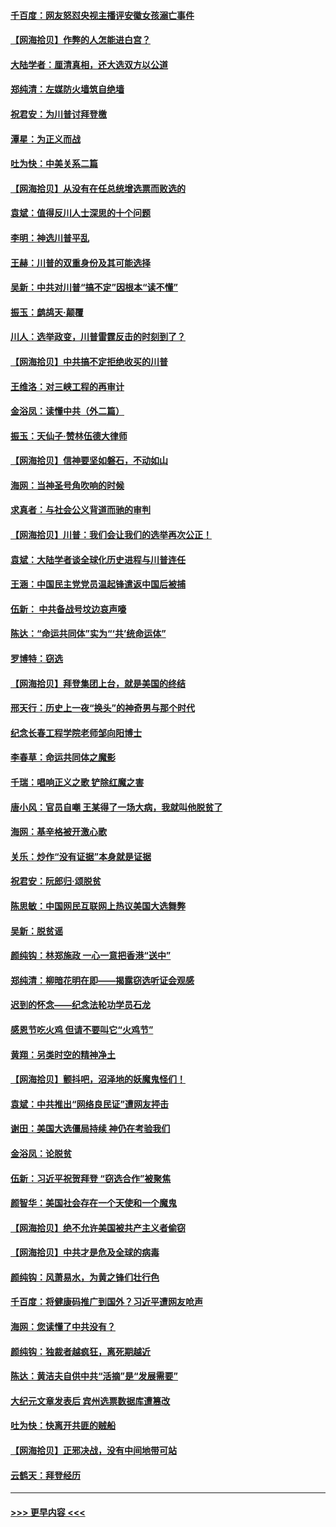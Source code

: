 #### [千百度：网友怒怼央视主播评安徽女孩溺亡事件](../pages/nsc993/n12605370.md?t=12091451) 
#### [【网海拾贝】作弊的人怎能进白宫？](../pages/nsc993/n12603546.md?t=12091451) 
#### [大陆学者：厘清真相，还大选双方以公道](../pages/nsc993/n12603475.md?t=12091451) 
#### [郑纯清：左媒防火墙筑自绝墙](../pages/nsc993/n12602226.md?t=12091451) 
#### [祝君安：为川普讨拜登檄](../pages/nsc993/n12602199.md?t=12091451) 
#### [潭星：为正义而战](../pages/nsc993/n12600926.md?t=12091451) 
#### [吐为快：中美关系二篇](../pages/nsc993/n12600908.md?t=12091451) 
#### [【网海拾贝】从没有在任总统增选票而败选的](../pages/nsc993/n12600435.md?t=12091451) 
#### [袁斌：值得反川人士深思的十个问题](../pages/nsc993/n12600332.md?t=12091451) 
#### [李明：神选川普平乱](../pages/nsc993/n12599751.md?t=12091451) 
#### [王赫：川普的双重身份及其可能选择](../pages/nsc993/n12599723.md?t=12091451) 
#### [吴新：中共对川普“搞不定”因根本“读不懂”](../pages/nsc993/n12599502.md?t=12091451) 
#### [振玉：鹧鸪天‧颠覆](../pages/nsc993/n12599494.md?t=12091451) 
#### [川人：选举政变，川普雷霆反击的时刻到了？](../pages/nsc993/n12599291.md?t=12091451) 
#### [【网海拾贝】中共搞不定拒绝收买的川普](../pages/nsc993/n12598955.md?t=12091451) 
#### [王维洛：对三峡工程的再审计](../pages/nsc993/n12598436.md?t=12091451) 
#### [金浴凤：读懂中共（外二篇）](../pages/nsc993/n12597943.md?t=12091451) 
#### [振玉：天仙子‧赞林伍德大律师](../pages/nsc993/n12597929.md?t=12091451) 
#### [【网海拾贝】信神要坚如磐石，不动如山](../pages/nsc993/n12597901.md?t=12091451) 
#### [海网：当神圣号角吹响的时候](../pages/nsc993/n12595891.md?t=12091451) 
#### [求真者：与社会公义背道而驰的审判](../pages/nsc993/n12595868.md?t=12091451) 
#### [【网海拾贝】川普：我们会让我们的选举再次公正！](../pages/nsc993/n12594930.md?t=12091451) 
#### [袁斌：大陆学者谈全球化历史进程与川普连任](../pages/nsc993/n12594690.md?t=12091451) 
#### [王涵：中国民主党党员温起锋遣返中国后被捕](../pages/nsc993/n12594540.md?t=12091451) 
#### [伍新： 中共备战号坟边哀声嚎](../pages/nsc993/n12593086.md?t=12091451) 
#### [陈达：“命运共同体”实为“‘共’统命运体”](../pages/nsc993/n12590865.md?t=12091451) 
#### [罗博特：窃选](../pages/nsc993/n12590619.md?t=12091451) 
#### [【网海拾贝】拜登集团上台，就是美国的终结](../pages/nsc993/n12589725.md?t=12091451) 
#### [邢天行：历史上一夜“换头”的神奇男与那个时代](../pages/nsc993/n12589424.md?t=12091451) 
#### [纪念长春工程学院老师邹向阳博士](../pages/nsc993/n12585390.md?t=12091451) 
#### [李春草：命运共同体之魔影](../pages/nsc993/n12585026.md?t=12091451) 
#### [千瑞：唱响正义之歌 铲除红魔之害](../pages/nsc993/n12585002.md?t=12091451) 
#### [唐小风：官员自嘲 王某得了一场大病，我就叫他脱贫了](../pages/nsc993/n12584981.md?t=12091451) 
#### [海网：基辛格被开激心歌](../pages/nsc993/n12584946.md?t=12091451) 
#### [关乐：炒作“没有证据”本身就是证据](../pages/nsc993/n12583146.md?t=12091451) 
#### [祝君安：阮郎归‧颂脱贫](../pages/nsc993/n12583119.md?t=12091451) 
#### [陈思敏：中国网民互联网上热议美国大选舞弊](../pages/nsc993/n12582845.md?t=12091451) 
#### [吴新：脱贫谣](../pages/nsc993/n12580839.md?t=12091451) 
#### [颜纯钩：林郑施政 一心一意把香港“送中”](../pages/nsc993/n12580805.md?t=12091451) 
#### [郑纯清：柳暗花明在即——揭露窃选听证会观感](../pages/nsc993/n12580795.md?t=12091451) 
#### [迟到的怀念——纪念法轮功学员石龙](../pages/nsc993/n12580245.md?t=12091451) 
#### [感恩节吃火鸡  但请不要叫它“火鸡节”](../pages/nsc993/n12580252.md?t=12091451) 
#### [黄翔：另类时空的精神净土](../pages/nsc993/n12578638.md?t=12091451) 
#### [【网海拾贝】颤抖吧，沼泽地的妖魔鬼怪们！](../pages/nsc993/n12578552.md?t=12091451) 
#### [袁斌：中共推出“网络良民证”遭网友抨击](../pages/nsc993/n12578511.md?t=12091451) 
#### [谢田：美国大选僵局持续 神仍在考验我们](../pages/nsc993/n12577432.md?t=12091451) 
#### [金浴凤：论脱贫](../pages/nsc993/n12576386.md?t=12091451) 
#### [伍新：习近平祝贺拜登 “窃选合作”被聚焦](../pages/nsc993/n12576358.md?t=12091451) 
#### [颜智华：美国社会存在一个天使和一个魔鬼](../pages/nsc993/n12574299.md?t=12091451) 
#### [【网海拾贝】绝不允许美国被共产主义者偷窃](../pages/nsc993/n12573396.md?t=12091451) 
#### [【网海拾贝】中共才是危及全球的病毒](../pages/nsc993/n12571204.md?t=12091451) 
#### [颜纯钩：风萧易水，为黄之锋们壮行色](../pages/nsc993/n12571487.md?t=12091451) 
#### [千百度：将健康码推广到国外？习近平遭网友呛声](../pages/nsc993/n12570808.md?t=12091451) 
#### [海网：您读懂了中共没有？](../pages/nsc993/n12570487.md?t=12091451) 
#### [颜纯钩：独裁者越疯狂，离死期越近](../pages/nsc993/n12569055.md?t=12091451) 
#### [陈达：黄洁夫自供中共“活摘”是“发展需要”](../pages/nsc993/n12568541.md?t=12091451) 
#### [大纪元文章发表后 宾州选票数据库遭篡改](../pages/nsc993/n12568105.md?t=12091451) 
#### [吐为快：快离开共匪的贼船](../pages/nsc993/n12568462.md?t=12091451) 
#### [【网海拾贝】正邪决战，没有中间地带可站](../pages/nsc993/n12568439.md?t=12091451) 
#### [云鹤天：拜登经历](../pages/nsc993/n12567294.md?t=12091451) 

----
#### [ >>> 更早内容 <<< ](../indexes/nsc993-earlier.md)
